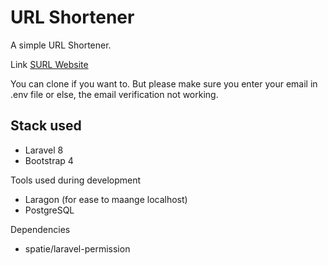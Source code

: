 # URL Shortener
A simple URL Shortener.

Link
[SURL Website](https://www.surl.reheen.com)

You can clone  if you want to. But please make sure you enter your email in .env file or else, the email verification not working.

## Stack used
- Laravel 8
- Bootstrap 4

Tools used during development
- Laragon (for ease to maange localhost)
- PostgreSQL

Dependencies
- spatie/laravel-permission


